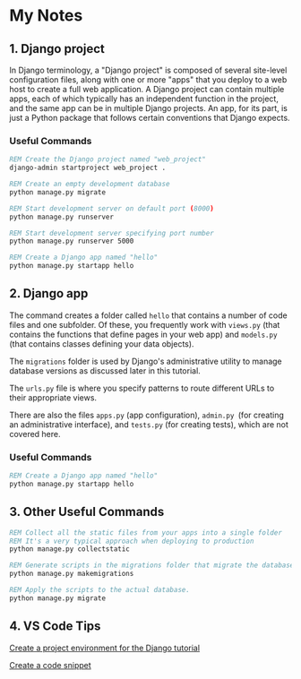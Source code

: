 # My Notes

## 1. Django project

In Django terminology, a "Django project" is composed of several site-level configuration files, along with one or more "apps" that you deploy to a web host to create a full web application. A Django project can contain multiple apps, each of which typically has an independent function in the project, and the same app can be in multiple Django projects. An app, for its part, is just a Python package that follows certain conventions that Django expects.

### Useful Commands

```bat
REM Create the Django project named "web_project"
django-admin startproject web_project .

REM Create an empty development database
python manage.py migrate

REM Start development server on default port (8000)
python manage.py runserver

REM Start development server specifying port number
python manage.py runserver 5000

REM Create a Django app named "hello"
python manage.py startapp hello
```

## 2. Django app

The command creates a folder called `hello` that contains a number of code files and one subfolder. Of these, you frequently work with `views.py` (that contains the functions that define pages in your web app) and `models.py` (that contains classes defining your data objects).

The `migrations` folder is used by Django's administrative utility to manage database versions as discussed later in this tutorial.

The `urls.py` file is where you specify patterns to route different URLs to their appropriate views.

There are also the files `apps.py` (app configuration), `admin.py `(for creating an administrative interface), and `tests.py` (for creating tests), which are not covered here.

### Useful Commands

```bat
REM Create a Django app named "hello"
python manage.py startapp hello
```

## 3. Other Useful Commands

```bat
REM Collect all the static files from your apps into a single folder
REM It's a very typical approach when deploying to production
python manage.py collectstatic

REM Generate scripts in the migrations folder that migrate the database from its current state to the new state.
python manage.py makemigrations

REM Apply the scripts to the actual database.
python manage.py migrate
```

## 4. VS Code Tips

[Create a project environment for the Django tutorial](https://code.visualstudio.com/docs/python/tutorial-django#_create-a-project-environment-for-the-django-tutorial)

[Create a code snippet](https://code.visualstudio.com/docs/python/tutorial-django#_create-a-code-snippet)

